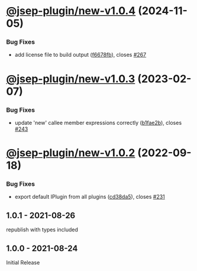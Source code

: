 # [@jsep-plugin/new-v1.0.4](https://github.com/EricSmekens/jsep/compare/@jsep-plugin/new-v1.0.3...@jsep-plugin/new-v1.0.4) (2024-11-05)


### Bug Fixes

* add license file to build output ([f6678fb](https://github.com/EricSmekens/jsep/commit/f6678fb0869188e9c9575fed231864f75e99af74)), closes [#267](https://github.com/EricSmekens/jsep/issues/267)

# [@jsep-plugin/new-v1.0.3](https://github.com/EricSmekens/jsep/compare/@jsep-plugin/new-v1.0.2...@jsep-plugin/new-v1.0.3) (2023-02-07)


### Bug Fixes

* update 'new' callee member expressions correctly ([b1fae2b](https://github.com/EricSmekens/jsep/commit/b1fae2bbbc6e4f20313bb24ec9ee09a6dc055796)), closes [#243](https://github.com/EricSmekens/jsep/issues/243)

# [@jsep-plugin/new-v1.0.2](https://github.com/EricSmekens/jsep/compare/@jsep-plugin/new-v1.0.1...@jsep-plugin/new-v1.0.2) (2022-09-18)


### Bug Fixes

* export default IPlugin from all plugins ([cd38da5](https://github.com/EricSmekens/jsep/commit/cd38da58e0a32d8cc05fe1e4ac3791459ee90986)), closes [#231](https://github.com/EricSmekens/jsep/issues/231)

## 1.0.1 - 2021-08-26
republish with types included

## 1.0.0 - 2021-08-24
Initial Release
